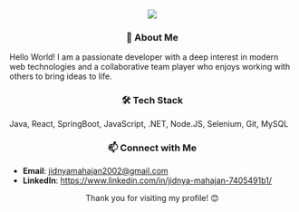 <h1 align="center">
  <img src="https://readme-typing-svg.demolab.com?font=Montserrat&size=22&duration=2000&pause=1000&color=808080&center=true&vCenter=true&width=500&lines=Hey there! I'm Jidnya, a web enthusiast. 👋">
</h1>

###  <h3 align="center">🌟 About Me </h3>
Hello World! I am a passionate developer with a deep interest in modern web technologies and a collaborative team player who enjoys working with others to bring ideas to life. 

###  <h3 align="center">🛠️ Tech Stack </h3>
Java, React, SpringBoot, JavaScript, .NET, Node.JS, Selenium, Git, MySQL

### <h3 align="center">📫 Connect with Me </h3>
  - **Email**: jidnyamahajan2002@gmail.com<br>
  - **LinkedIn**: https://www.linkedin.com/in/jidnya-mahajan-7405491b1/<br>

<p align="center">
  Thank you for visiting my profile! 😊
</p>
  


